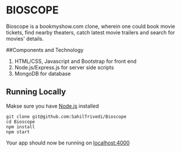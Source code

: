 # BIOSCOPE

Bioscope is a bookmyshow.com clone, wherein one could book movie tickets, find nearby theaters, catch latest movie trailers and search for movies' details.

##Components and Technology

1. HTML/CSS, Javascript and Bootstrap for front end
2. Node.js/Express.js for server side scripts
3. MongoDB for database

## Running Locally

Makse sure you have [Node.js](https://nodejs.org/en/) installed

```
git clone git@github.com:SahilTrivedi/Bioscope
cd Bioscope
npm install
npm start
```

Your app should now be running on [localhost:4000](https://localhost:4000)

